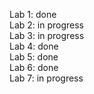 Lab 1: done  
Lab 2: in progress  
Lab 3: in progress  
Lab 4: done  
Lab 5: done  
Lab 6: done  
Lab 7: in progress    